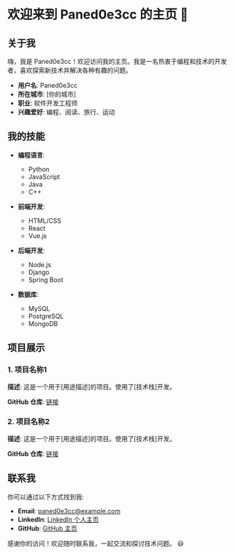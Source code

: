 # 欢迎来到 Paned0e3cc 的主页 👋

## 关于我

嗨，我是 Paned0e3cc！欢迎访问我的主页。我是一名热衷于编程和技术的开发者，喜欢探索新技术并解决各种有趣的问题。

- **用户名**: Paned0e3cc
- **所在城市**: [你的城市]
- **职业**: 软件开发工程师
- **兴趣爱好**: 编程、阅读、旅行、运动

## 我的技能

- **编程语言**:
  - Python
  - JavaScript
  - Java
  - C++
  
- **前端开发**:
  - HTML/CSS
  - React
  - Vue.js

- **后端开发**:
  - Node.js
  - Django
  - Spring Boot

- **数据库**:
  - MySQL
  - PostgreSQL
  - MongoDB

## 项目展示

### 1. 项目名称1
**描述**: 这是一个用于[用途描述]的项目。使用了[技术栈]开发。

**GitHub 仓库**: [链接](https://github.com/paned0e3cc/项目名称1)

### 2. 项目名称2
**描述**: 这是一个用于[用途描述]的项目。使用了[技术栈]开发。

**GitHub 仓库**: [链接](https://github.com/paned0e3cc/项目名称2)

## 联系我

你可以通过以下方式找到我:

- **Email**: paned0e3cc@example.com
- **LinkedIn**: [LinkedIn 个人主页](https://www.linkedin.com/in/paned0e3cc)
- **GitHub**: [GitHub 主页](https://github.com/paned0e3cc)

感谢你的访问！欢迎随时联系我，一起交流和探讨技术问题。 😃
